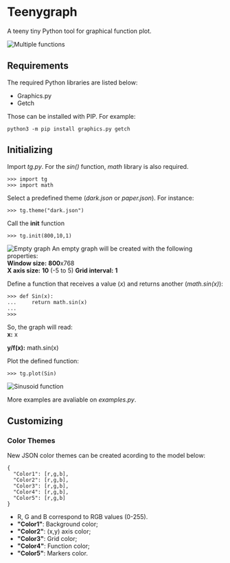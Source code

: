 # Teenygraph
A teeny tiny Python tool for graphical function plot.

![Multiple functions](multiple2.png)

## Requirements
The required Python libraries are listed below:
- Graphics.py
- Getch

Those can be installed with PIP. For example:
```
python3 -m pip install graphics.py getch
```

## Initializing
Import _tg.py_. For the _sin()_ function, _math_ library is also required.

```
>>> import tg
>>> import math
```

Select a predefined theme (_dark.json_ or _paper.json_). For instance:

```
>>> tg.theme("dark.json")
```

Call the **init** function
```
>>> tg.init(800,10,1)
```
![Empty graph](empty_graph.png)
An empty graph will be created with the following properties:  
**Window size:** 	**800**x768  
**X axis size:** 	**10** (-5 to 5)
**Grid interval:** 	**1** 

Define a function that receives a value (_x_) and returns another (_math.sin(x)_):  
```
>>> def Sin(x):
...     return math.sin(x)
...
>>>
```
So, the graph will read:  
**x:** x

**y/f(x):** math.sin(x)  

Plot the defined function:
```
>>> tg.plot(Sin)
```
![Sinusoid function](sin.png)

More examples are avaliable on _examples.py_.

## Customizing

### Color Themes
New JSON color themes can be created acording to the model below:
```
{
  "Color1": [r,g,b],
  "Color2": [r,g,b],
  "Color3": [r,g,b],
  "Color4": [r,g,b],
  "Color5": [r,g,b]
}
```
- R, G and B correspond to RGB values (0-255).
- **"Color1"**: Background color;
- **"Color2"**: (x,y) axis color;
- **"Color3"**: Grid color;
- **"Color4"**: Function color;
- **"Color5"**: Markers color.
